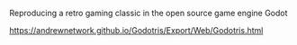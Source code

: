 Reproducing a retro gaming classic in the open source game engine Godot

https://andrewnetwork.github.io/Godotris/Export/Web/Godotris.html